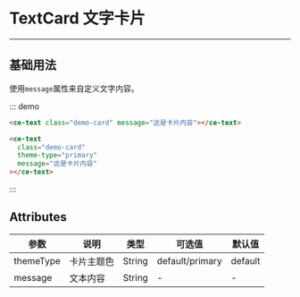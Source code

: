 # TextCard 文字卡片

<!-- {.md} -->

---

<!-- {.md} -->

## 基础用法

<!-- {.md} -->

使用`message`属性来自定义文字内容。

<!-- {.md} -->

<ce-text-demo></ce-text-demo>

::: demo

```html
<ce-text class="demo-card" message="这是卡片内容"></ce-text>

<ce-text
  class="demo-card"
  theme-type="primary"
  message="这是卡片内容"
></ce-text>
```

:::

## Attributes

<!-- {.md} -->

| 参数      | 说明       | 类型   | 可选值          | 默认值  |
| --------- | ---------- | ------ | --------------- | ------- |
| themeType | 卡片主题色 | String | default/primary | default |
| message | 文本内容 | String | - | - |
